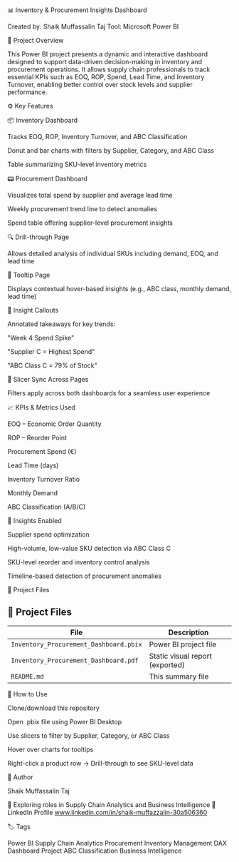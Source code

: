 📊 Inventory & Procurement Insights Dashboard

Created by: Shaik Muffassalin Taj
Tool: Microsoft Power BI

🎯 Project Overview

This Power BI project presents a dynamic and interactive dashboard designed to support data-driven decision-making in inventory and procurement operations. It allows supply chain professionals to track essential KPIs such as EOQ, ROP, Spend, Lead Time, and Inventory Turnover, enabling better control over stock levels and supplier performance.

⚙️ Key Features

📦 Inventory Dashboard

Tracks EOQ, ROP, Inventory Turnover, and ABC Classification

Donut and bar charts with filters by Supplier, Category, and ABC Class

Table summarizing SKU-level inventory metrics

📟 Procurement Dashboard

Visualizes total spend by supplier and average lead time

Weekly procurement trend line to detect anomalies

Spend table offering supplier-level procurement insights

🔍 Drill-through Page

Allows detailed analysis of individual SKUs including demand, EOQ, and lead time

🔁️ Tooltip Page

Displays contextual hover-based insights (e.g., ABC class, monthly demand, lead time)

🧠 Insight Callouts

Annotated takeaways for key trends:

"Week 4 Spend Spike"

"Supplier C = Highest Spend"

"ABC Class C = 79% of Stock"

🔗 Slicer Sync Across Pages

Filters apply across both dashboards for a seamless user experience

📈 KPIs & Metrics Used

EOQ – Economic Order Quantity

ROP – Reorder Point

Procurement Spend (€)

Lead Time (days)

Inventory Turnover Ratio

Monthly Demand

ABC Classification (A/B/C)

🧠 Insights Enabled

Supplier spend optimization

High-volume, low-value SKU detection via ABC Class C

SKU-level reorder and inventory control analysis

Timeline-based detection of procurement anomalies

📂 Project Files

## 📂 Project Files

| File                                   | Description                             |
|----------------------------------------|-----------------------------------------|
| `Inventory_Procurement_Dashboard.pbix` | Power BI project file |
| `Inventory_Procurement_Dashboard.pdf`  | Static visual report (exported)         |
| `README.md`                            | This summary file                       |


🚀 How to Use

Clone/download this repository

Open .pbix file using Power BI Desktop

Use slicers to filter by Supplier, Category, or ABC Class

Hover over charts for tooltips

Right-click a product row → Drill-through to see SKU-level data

💼 Author

Shaik Muffassalin Taj

📍 Exploring roles in Supply Chain Analytics and Business Intelligence
🔗 LinkedIn Profile www.linkedin.com/in/shaik-muffazzalin-30a506360

🏷️️ Tags

Power BI Supply Chain Analytics Procurement Inventory Management DAX Dashboard Project ABC Classification Business Intelligence
